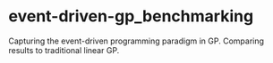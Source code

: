 # event-driven-gp_benchmarking
Capturing the event-driven programming paradigm in GP. Comparing results to traditional linear GP. 
